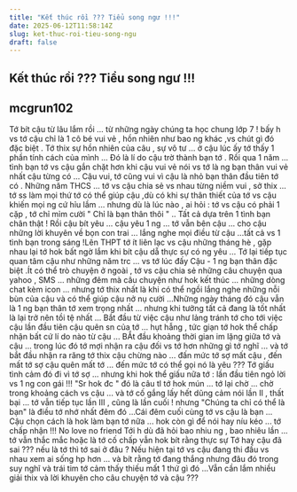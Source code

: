 ```yaml
---
title: "Kết thúc rồi ??? Tiểu song ngư !!!"
date: 2025-06-12T11:58:14Z
slug: ket-thuc-roi-tieu-song-ngu
draft: false
---
```


## Kết thúc rồi ??? Tiểu song ngư !!!

## mcgrun102

Tớ bít cậu từ lâu lắm rồi ... từ những ngày chúng ta học chung lớp 7 ! bấy h vs tớ cậu chỉ là 1 cô bé vui vẻ , hồn nhiên như bao ng khác ,vs chút gì đó đặc biệt . Tớ thix sự hồn nhiên của câu , sự vô tư ... ở cậu lúc ấy tớ thấy 1 phần tính cách của mình ... Đó là lí do cậu trờ thành bạn tớ . Rồi qua 1 năm ... tình bạn tớ vs cậu gắn chặt hơn khi cậu vui vẻ nói vs tớ là ng bạn thân vui vẻ nhất cậu từng có ... Cậu vui, tớ cũng vui vì cậu là nhỏ bạn thân đầu tiên tớ có . Những năm THCS ... tớ vs cậu chia sẻ vs nhau từng niềm vui , sở thix ... tớ ss làm mọi thứ tớ có thể giúp cậu ,dù có khi sự thân thiết của tớ vs cậu khiến mọi ng cứ hỉu lầm ... nhưng dù là lúc nào , ai hỏi : tớ vs cậu có phải 1 cặp , tớ chỉ mỉm cười " Chỉ là bạn thân thôi " .. Tất cả dựa trên 1 tình bạn chân thật ! Rồi cậu bít yêu ... cậu yêu 1 ng ... tớ vẫn bên cậu ... cho cậu những lời khuyên về bọn con trai ... lắng nghe mọi điều từ cậu ...tất cả vs 1 tình bạn trong sáng !​Lên THPT tớ ít liên lạc vs cậu những tháng hè , gặp nhau lại tớ hok bất ngờ lắm khi bít cậu dẵ thực sự có ng yêu ... Tớ lại tiếp tục quan tâm cậu như những năm trc ... vs tớ lúc đấy Cậu - 1 ng bạn thân đặc biệt .Ít có thể trò chuyện ở ngoài , tớ vs cậu chia sẻ những câu chuyện qua yahoo , SMS ... những đêm mà câu chuyện như hok kết thúc ... những dòng chat kèm icon  ... nhưng tớ thix nhất là khi có thể ngồi lắng nghe những nỗi bùn của cậu và có thể giúp cậu nở nụ cười ...​Những ngày tháng đó cậu vẫn là 1 ng bạn thân tớ xem trọng nhất ... nhưng khi tưởng tất cả đang là tốt nhất là lại trở nên tồi tệ nhất ... Bắt đầu từ việc cậu như lảng tránh tớ cho tới việc cậu lần đầu tiên cậu quên sn của tớ ... hụt hẫng , tức giạn tớ hok thể chấp nhận bất cứ lí do nào từ cậu ... BẮt đầu khoảng thời gian im lặng giữa tớ và cậu ... trong lúc đó tớ mợi nhận ra cậu đối vs tớ hơn những gì tớ nghĩ ... và tớ bắt đầu nhận ra răng tớ thix cậu chừng nào ... đấn mức tớ sợ mất cậu , đến mất tớ sợ cậu quên mất tớ ... đến mức tớ có thể gọi nó là yêu ???​ Tớ giấu tình cảm đó đi vì tớ sợ ... nhưng khi hok thể giấu nữa tớ : lần đầu tiên ngỏ lời vs 1 ng con gái !!! "Sr hok đc " đó là câu tl tớ hok mún ... tớ lại chờ ... chờ trong khoảng cách vs cậu ... và tớ cố gắng lấy hết dũng cảm nói lần II , thất bại ... tớ vẫn tiếp tục lần III , cũng là lần cuối ! nhưng "Chúng ta chỉ có thể là bạn" là điều tớ nhớ nhất đêm đó ...Cái đêm cuối cùng tớ vs cậu là bạn ... Cậu chọn cách là hok làm bạn tớ nữa ... hok còn gì để nói hay níu kéo ... tớ chấp nhận !!! No love no friend ​Tới h dù đã hỏi bao nhiu ng , bao nhiêu lần ... tớ vẫn thắc mắc hoặc là tớ cố chấp vẫn hok bít rằng thực sự Tớ hay cậu đã sai ??? nếu là tớ thì tớ sai ở đâu ? ​Nếu hiện tại tớ vs cậu đang thi đấu vs nhau xem ai sống hp hơn ... và bít rằng tớ đang thắng nhưng đâu đó trong suy nghĩ và trái tim tớ cảm thấy thiếu mất 1 thứ gì đó ...​Vẫn cần lắm nhiều giải thix và lời khuyên cho câu chuyện tớ và cậu ???​